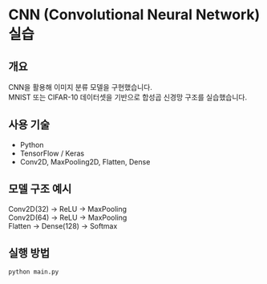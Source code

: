 # CNN (Convolutional Neural Network) 실습

## 개요
CNN을 활용해 이미지 분류 모델을 구현했습니다.  
MNIST 또는 CIFAR-10 데이터셋을 기반으로 합성곱 신경망 구조를 실습했습니다.

## 사용 기술
- Python
- TensorFlow / Keras
- Conv2D, MaxPooling2D, Flatten, Dense

## 모델 구조 예시
Conv2D(32) → ReLU → MaxPooling  
Conv2D(64) → ReLU → MaxPooling  
Flatten → Dense(128) → Softmax

## 실행 방법
```bash
python main.py
